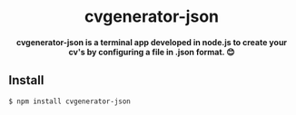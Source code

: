 <h1 align="center">
  cvgenerator-json
</h1>

<h4 align="center">
cvgenerator-json is a terminal app developed in node.js to create your cv's by configuring a file in .json format. 😊
</h4>

## Install

```
$ npm install cvgenerator-json
```